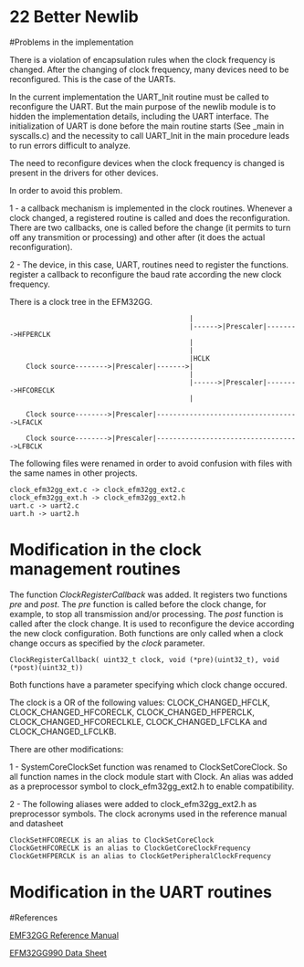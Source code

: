 22 Better Newlib
===============

#Problems in the implementation

There is a violation of encapsulation rules when the clock frequency is changed. After the changing of clock frequency, many devices need to be reconfigured. This is the case of the UARTs. 

In the current implementation the UART_Init routine must be called to reconfigure the UART. But the main purpose of the newlib module is to hidden the implementation details, including the UART interface. The initialization of UART is done before the main routine starts (See _main in syscalls.c) and the necessity to call UART_Init in the main procedure leads to run errors difficult to analyze. 

The need to reconfigure devices when the clock frequency is changed is present in the drivers for other devices.

In order to avoid this problem.

1 - a callback mechanism is implemented in the clock routines. Whenever a clock changed, a registered routine is called and does the reconfiguration. There are two callbacks, one is called before the change (it permits to turn off any transmition or processing) and other after (it does the actual reconfiguration).

2 - The device, in this case, UART, routines need to register the functions. register a callback to reconfigure the baud rate according the new clock frequency.



There is a clock tree in the EFM32GG.

~~~
                                            |
                                            |------>|Prescaler|-------->HFPERCLK
                                            |
                                            |
                                            |HCLK
    Clock source-------->|Prescaler|------->|
                                            |
                                            |------>|Prescaler|-------->HFCORECLK
                                            |

    Clock source-------->|Prescaler|----------------------------------->LFACLK

    Clock source-------->|Prescaler|----------------------------------->LFBCLK

~~~

The following files were renamed in order to avoid confusion with files with the same names in other projects.

    clock_efm32gg_ext.c -> clock_efm32gg_ext2.c
    clock_efm32gg_ext.h -> clock_efm32gg_ext2.h
    uart.c -> uart2.c
    uart.h -> uart2.h

# Modification in the clock management routines

The function *ClockRegisterCallback* was added. It registers two functions *pre* and *post*. The *pre* function is called before the clock change, for example, to stop all transmission and/or processing. The *post* function is called after the clock change. It is used to reconfigure the device according the new clock configuration. Both functions are only called when a clock change occurs as specified by the *clock* parameter.

    ClockRegisterCallback( uint32_t clock, void (*pre)(uint32_t), void (*post)(uint32_t))

Both functions have a parameter specifying which clock change occured.

The clock is a OR of the following values: CLOCK_CHANGED_HFCLK, CLOCK_CHANGED_HFCORECLK, CLOCK_CHANGED_HFPERCLK, CLOCK_CHANGED_HFCORECLKLE, CLOCK_CHANGED_LFCLKA and CLOCK_CHANGED_LFCLKB.

There are other modifications:

1 - SystemCoreClockSet function was renamed to ClockSetCoreClock. So all function names in the clock module start with Clock. An alias was added as a preprocessor symbol to clock_efm32gg_ext2.h to enable compatibility.

2 - The following aliases were added to clock_efm32gg_ext2.h as preprocessor symbols. The clock acronyms used in the reference manual and datasheet

    ClockSetHFCORECLK is an alias to ClockSetCoreClock
    ClockGetHFCORECLK is an alias to ClockGetCoreClockFrequency
    ClockGetHFPERCLK is an alias to ClockGetPeripheralClockFrequency



# Modification in the UART routines

#References

[EMF32GG Reference Manual](https://www.silabs.com/documents/public/reference-manuals/EFM32GG-RM.pdf)

[EFM32GG990 Data Sheet](https://www.silabs.com/documents/public/data-sheets/efm32gg-datasheet.pdf)


